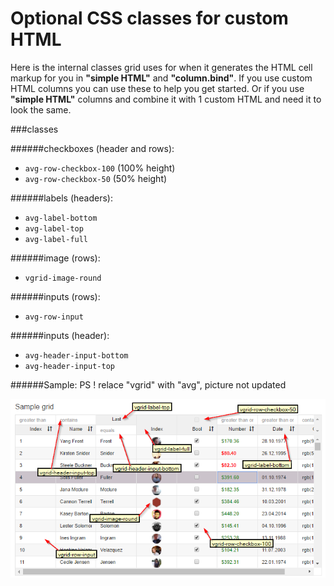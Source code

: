 # Optional CSS classes for custom HTML
Here is the internal classes grid uses for when it generates the HTML cell markup for you in **"simple HTML"** and **"column.bind"**.
If you use custom HTML columns you can use these to help you get started. Or if you use **"simple HTML"** columns and combine it with 1 custom HTML and need it to look the same.

###classes

######checkboxes (header and rows):
* ```avg-row-checkbox-100``` (100% height)
* ```avg-row-checkbox-50```  (50% height)

######labels (headers):
* ```avg-label-bottom```
* ```avg-label-top```
* ```avg-label-full```

######image (rows):
* ```vgrid-image-round```


######inputs (rows):
* ```avg-row-input```


######inputs (header):
* ```avg-header-input-bottom```
* ```avg-header-input-top```




######Sample:  PS ! relace "vgrid" with "avg", picture not updated

![classes image](cssclasses.png)










